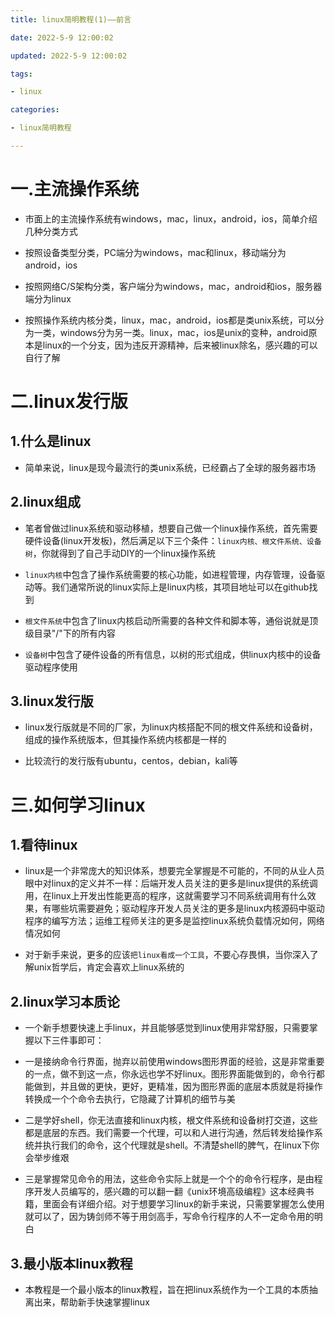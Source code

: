 ```yaml
---
title: linux简明教程(1)——前言

date: 2022-5-9 12:00:02

updated: 2022-5-9 12:00:02

tags:

- linux

categories:

- linux简明教程

---
```


# 一.主流操作系统

- 市面上的主流操作系统有windows，mac，linux，android，ios，简单介绍几种分类方式

- 按照设备类型分类，PC端分为windows，mac和linux，移动端分为android，ios

- 按照网络C/S架构分类，客户端分为windows，mac，android和ios，服务器端分为linux

- 按照操作系统内核分类，linux，mac，android，ios都是类unix系统，可以分为一类，windows分为另一类。linux，mac，ios是unix的变种，android原本是linux的一个分支，因为违反开源精神，后来被linux除名，感兴趣的可以自行了解

# 二.linux发行版

## 1.什么是linux

- 简单来说，linux是现今最流行的类unix系统，已经霸占了全球的服务器市场

## 2.linux组成

- 笔者曾做过linux系统和驱动移植，想要自己做一个linux操作系统，首先需要硬件设备(linux开发板)，然后满足以下三个条件：`linux内核、根文件系统、设备树`，你就得到了自己手动DIY的一个linux操作系统

- `linux内核`中包含了操作系统需要的核心功能，如进程管理，内存管理，设备驱动等。我们通常所说的linux实际上是linux内核，其项目地址可以在github找到

- `根文件系统`中包含了linux内核启动所需要的各种文件和脚本等，通俗说就是顶级目录"/"下的所有内容

- `设备树`中包含了硬件设备的所有信息，以树的形式组成，供linux内核中的设备驱动程序使用

## 3.linux发行版

- linux发行版就是不同的厂家，为linux内核搭配不同的根文件系统和设备树，组成的操作系统版本，但其操作系统内核都是一样的

- 比较流行的发行版有ubuntu，centos，debian，kali等

# 三.如何学习linux

## 1.看待linux

- linux是一个非常庞大的知识体系，想要完全掌握是不可能的，不同的从业人员眼中对linux的定义并不一样：后端开发人员关注的更多是linux提供的系统调用，在linux上开发出性能更高的程序，这就需要学习不同系统调用有什么效果，有哪些坑需要避免；驱动程序开发人员关注的更多是linux内核源码中驱动程序的编写方法；运维工程师关注的更多是监控linux系统负载情况如何，网络情况如何

- 对于新手来说，更多的应该`把linux看成一个工具`，不要心存畏惧，当你深入了解unix哲学后，肯定会喜欢上linux系统的

## 2.linux学习本质论

- 一个新手想要快速上手linux，并且能够感觉到linux使用非常舒服，只需要掌握以下三件事即可：

- 一是接纳命令行界面，抛弃以前使用windows图形界面的经验，这是非常重要的一点，做不到这一点，你永远也学不好linux。图形界面能做到的，命令行都能做到，并且做的更快，更好，更精准，因为图形界面的底层本质就是将操作转换成一个个命令去执行，它隐藏了计算机的细节与美

- 二是学好shell，你无法直接和linux内核，根文件系统和设备树打交道，这些都是底层的东西。我们需要一个代理，可以和人进行沟通，然后转发给操作系统并执行我们的命令，这个代理就是shell。不清楚shell的脾气，在linux下你会举步维艰

- 三是掌握常见命令的用法，这些命令实际上就是一个个的命令行程序，是由程序开发人员编写的，感兴趣的可以翻一翻《unix环境高级编程》这本经典书籍，里面会有详细介绍。对于想要学习linux的新手来说，只需要掌握怎么使用就可以了，因为铸剑师不等于用剑高手，写命令行程序的人不一定命令用的明白

## 3.最小版本linux教程

- 本教程是一个最小版本的linux教程，旨在把linux系统作为一个工具的本质抽离出来，帮助新手快速掌握linux
